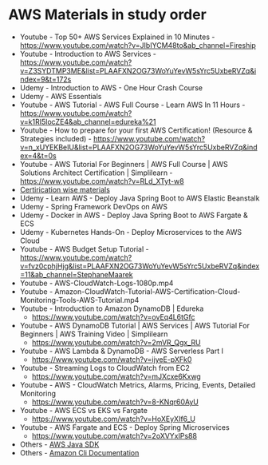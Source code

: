 # AWS Materials in study order
* Youtube - Top 50+ AWS Services Explained in 10 Minutes - https://www.youtube.com/watch?v=JIbIYCM48to&ab_channel=Fireship
* Youtube - Introduction to AWS Services - https://www.youtube.com/watch?v=Z3SYDTMP3ME&list=PLAAFXN2OG73WoYuYevW5sYrc5UxbeRVZq&index=9&t=172s
* Udemy - Introduction to AWS - One Hour Crash Course
* Udemy - AWS Essentials
* Youtube - AWS Tutorial - AWS Full Course - Learn AWS In 11 Hours - https://www.youtube.com/watch?v=k1RI5locZE4&ab_channel=edureka%21
* Youtube - How to prepare for your first AWS Certification! (Resource & Strategies included) - https://www.youtube.com/watch?v=n_xUYEKBeIU&list=PLAAFXN2OG73WoYuYevW5sYrc5UxbeRVZq&index=4&t=0s
* Youtube - AWS Tutorial For Beginners | AWS Full Course | AWS Solutions Architect Certification | Simplilearn - https://www.youtube.com/watch?v=RLd_XTyt-w8
* [Certirication wise materials](certifications.md)
* Udemy - Learn AWS - Deploy Java Spring Boot to AWS Elastic Beanstalk
* Udemy - Spring Framework DevOps on AWS
* Udemy - Docker in AWS - Deploy Java Spring Boot to AWS Fargate & ECS
* Udemy - Kubernetes Hands-On - Deploy Microservices to the AWS Cloud
* Youtube - AWS Budget Setup Tutorial - https://www.youtube.com/watch?v=fvz0cphjHjg&list=PLAAFXN2OG73WoYuYevW5sYrc5UxbeRVZq&index=11&ab_channel=StephaneMaarek
* Youtube - AWS-CloudWatch-Logs-1080p.mp4
* Youtube - Amazon-CloudWatch-Tutorial-AWS-Certification-Cloud-Monitoring-Tools-AWS-Tutorial.mp4
* Youtube - Introduction to Amazon DynamoDB | Edureka
	* https://www.youtube.com/watch?v=ovEq4L6tGfc
* Youtube - AWS DynamoDB Tutorial | AWS Services | AWS Tutorial For Beginners | AWS Training Video | Simplilearn
	* https://www.youtube.com/watch?v=2mVR_Qgx_RU
* Youtube - AWS Lambda & DynamoDB - AWS Serverless Part I
	* https://www.youtube.com/watch?v=ijyeE-pXFk0
* Youtube - Streaming Logs to CloudWatch from EC2
	* https://www.youtube.com/watch?v=mJXcxe6Kxwg
* Youtube - AWS - CloudWatch Metrics, Alarms, Pricing, Events, Detailed Monitoring
	* https://www.youtube.com/watch?v=8-KNqr60AyU
* Youtube - AWS ECS vs EKS vs Fargate
	* https://www.youtube.com/watch?v=HoXEyXIf6_U
* Youtube - AWS Fargate and ECS - Deploy Spring Microservices
	* https://www.youtube.com/watch?v=2oXVYxIPs88
* Others - [AWS Java SDK](https://aws.amazon.com/sdk-for-java)
* Others - [Amazon Cli Documentation](https://aws.amazon.com/cli)